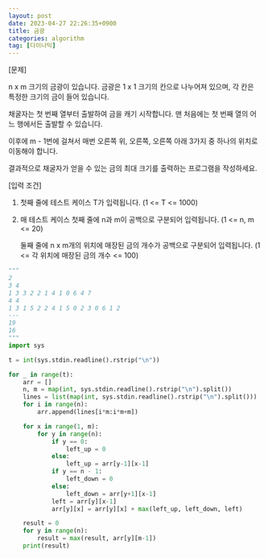 ```yaml
---
layout: post
date: 2023-04-27 22:26:35+0900
title: 금광
categories: algorithm
tag: [다이나믹]
---
```


[문제]

n x m 크기의 금광이 있습니다. 금광은 1 x 1 크기의 칸으로 나누어져 있으며, 각 칸은 특정한 크기의 금이 들어 있습니다.

채굴자는 첫 번째 열부터 출발하여 금을 캐기 시작합니다. 맨 처음에는 첫 번째 열의 어느 행에서든 출발할 수 있습니다.

이후에 m - 1번에 걸쳐서 매번 오른쪽 위, 오른쪽, 오른쪽 아래 3가지 중 하나의 위치로 이동해야 합니다.

결과적으로 채굴자가 얻을 수 있는 금의 최대 크기를 출력하는 프로그램을 작성하세요.

[입력 조건]

1. 첫째 줄에 테스트 케이스 T가 입력됩니다. (1 <= T <= 1000)

2. 매 테스트 케이스 첫째 줄에 n과 m이 공백으로 구분되어 입력됩니다. (1 <= n, m <= 20)

   둘째 줄에 n x m개의 위치에 매장된 금의 개수가 공백으로 구분되어 입력됩니다. (1 <= 각 위치에 매장된 금의 개수 <= 100)

```python
"""
2
3 4
1 3 3 2 2 1 4 1 0 6 4 7
4 4
1 3 1 5 2 2 4 1 5 0 2 3 0 6 1 2
---
19
16
"""
import sys

t = int(sys.stdin.readline().rstrip("\n"))

for _ in range(t):
    arr = []
    n, m = map(int, sys.stdin.readline().rstrip("\n").split())
    lines = list(map(int, sys.stdin.readline().rstrip("\n").split()))
    for i in range(n):
        arr.append(lines[i*m:i*m+m])

    for x in range(1, m):
        for y in range(n):
            if y == 0:
                left_up = 0
            else:
                left_up = arr[y-1][x-1]
            if y == n - 1:
                left_down = 0
            else:
                left_down = arr[y+1][x-1]
            left = arr[y][x-1]
            arr[y][x] = arr[y][x] + max(left_up, left_down, left)

    result = 0
    for y in range(n):
        result = max(result, arr[y][m-1])
    print(result)
```